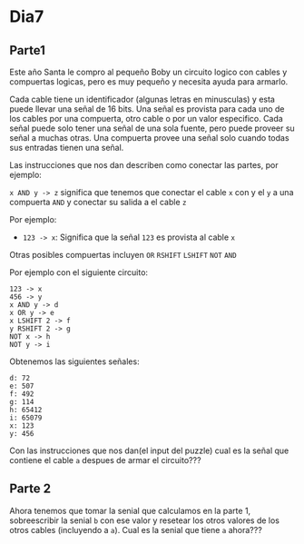 # Dia7
## Parte1
Este año Santa le compro al pequeño Boby un circuito logico con cables y compuertas
logicas, pero es muy pequeño y necesita ayuda para armarlo.

Cada cable tiene un identificador (algunas letras en minusculas) y esta puede llevar
una señal de 16 bits. Una señal es provista para cada uno de los cables por una compuerta,
otro cable o por un valor especifico. Cada señal puede solo tener una señal de una
sola fuente, pero puede proveer su señal a muchas otras. Una compuerta provee una
señal solo cuando todas sus entradas tienen una señal.

Las instrucciones que nos dan describen como conectar las partes, por ejemplo:

`x AND y -> z` significa que tenemos que conectar el cable `x` con y el `y` a una
compuerta `AND` y conectar su salida a el cable `z`

Por ejemplo:

- `123 -> x`: Significa que la señal `123` es provista al cable `x`

Otras posibles compuertas incluyen `OR` `RSHIFT` `LSHIFT` `NOT` `AND`

Por ejemplo con el siguiente circuito:

```text
123 -> x
456 -> y
x AND y -> d
x OR y -> e
x LSHIFT 2 -> f
y RSHIFT 2 -> g
NOT x -> h
NOT y -> i
```
Obtenemos las siguientes señales:

```text
d: 72
e: 507
f: 492
g: 114
h: 65412
i: 65079
x: 123
y: 456
```

Con las instrucciones que nos dan(el input del puzzle) cual es la señal que contiene
el cable `a` despues de armar el circuito???

## Parte 2

Ahora tenemos que tomar la senial que calculamos en la parte 1, sobreescribir
la senial `b` con ese valor y resetear los otros valores de los otros cables
(incluyendo a `a`). Cual es la senial que tiene `a` ahora???
